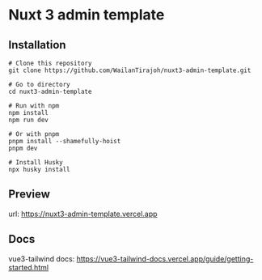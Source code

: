 # Nuxt 3 admin template

## Installation

```
# Clone this repository
git clone https://github.com/WailanTirajoh/nuxt3-admin-template.git

# Go to directory
cd nuxt3-admin-template

# Run with npm
npm install
npm run dev

# Or with pnpm
pnpm install --shamefully-hoist
pnpm dev

# Install Husky
npx husky install
```

## Preview

url: https://nuxt3-admin-template.vercel.app

## Docs

vue3-tailwind docs: https://vue3-tailwind-docs.vercel.app/guide/getting-started.html
